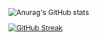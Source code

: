 
![Anurag's GitHub stats](https://github-readme-stats.vercel.app/api?username=drcipri&show_icons=true&theme=radical)

[![GitHub Streak](http://github-readme-streak-stats.herokuapp.com?user=drcipri&theme=dark&background=000000)](https://git.io/streak-stats)

<!--
**drcipri/drcipri** is a ✨ _special_ ✨ repository because its `README.md` (this file) appears on your GitHub profile.

Here are some ideas to get you started:

- 🔭 I’m currently working on ...
- 🌱 I’m currently learning ...
- 👯 I’m looking to collaborate on ...
- 🤔 I’m looking for help with ...
- 💬 Ask me about ...
- 📫 How to reach me: ...
- 😄 Pronouns: ...
- ⚡ Fun fact: ...
-->
